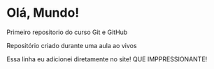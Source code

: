 # Olá, Mundo!
 Primeiro repositorio do curso Git e GitHub

Repositório criado durante uma aula ao vivos

Essa  linha eu adicionei diretamente no site! QUE IMPPRESSIONANTE!

